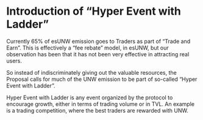 # Introduction of “Hyper Event with Ladder”

Currently 65% of esUNW emission goes to Traders as part of “Trade and Earn”. This is effectively a “fee rebate” model, in esUNW, but our observation has been that it has not been very effective in attracting real users.

So instead of indiscriminately giving out the valuable resources, the Proposal calls for much of the UNW emission to be part of so-called “Hyper Event with Ladder”.

Hyper Event with Ladder is any event organized by the protocol to encourage growth, either in terms of trading volume or in TVL. An example is a trading competition, where the best traders are rewarded with UNW.
